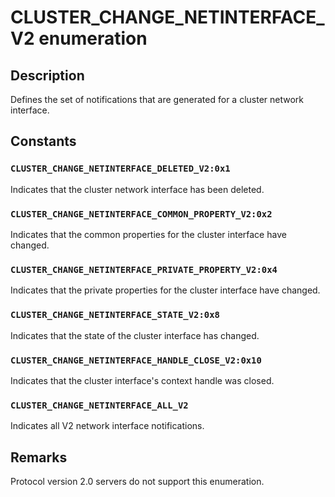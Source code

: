 # CLUSTER_CHANGE_NETINTERFACE_V2 enumeration

## Description

Defines the set of notifications that are generated for a cluster network interface.

## Constants

### `CLUSTER_CHANGE_NETINTERFACE_DELETED_V2:0x1`

Indicates that the cluster network interface has been deleted.

### `CLUSTER_CHANGE_NETINTERFACE_COMMON_PROPERTY_V2:0x2`

Indicates that the common properties for the cluster interface have changed.

### `CLUSTER_CHANGE_NETINTERFACE_PRIVATE_PROPERTY_V2:0x4`

Indicates that the private properties for the cluster interface have changed.

### `CLUSTER_CHANGE_NETINTERFACE_STATE_V2:0x8`

Indicates that the state of the cluster interface has changed.

### `CLUSTER_CHANGE_NETINTERFACE_HANDLE_CLOSE_V2:0x10`

Indicates that the cluster interface's context handle was closed.

### `CLUSTER_CHANGE_NETINTERFACE_ALL_V2`

Indicates all V2 network interface notifications.

## Remarks

Protocol version 2.0 servers do not support this enumeration.